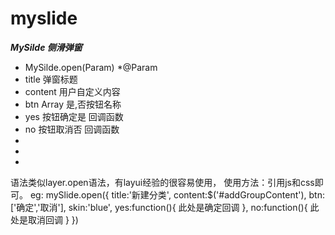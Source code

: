 # myslide
*****MySilde  侧滑弹窗*****
* MySilde.open(Param)
*@Param
*   title 弹窗标题
*   content  用户自定义内容
*   btn      Array 是,否按钮名称
*   yes      按钮确定是 回调函数
*   no       按钮取消否 回调函数
*
*
* 
语法类似layer.open语法，有layui经验的很容易使用，
使用方法：引用js和css即可。
eg:
mySlide.open({
    title:'新建分类',
    content:$('#addGroupContent'),
    btn:['确定','取消'],
    skin:'blue',
    yes:function(){
        此处是确定回调
    },
    no:function(){
       此处是取消回调
    }
})
